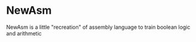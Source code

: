 # NewAsm
NewAsm is a little "recreation" of assembly language to train boolean logic and arithmetic
